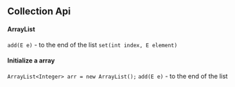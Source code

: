 ## Collection Api
#### ArrayList
`add(E e)` - to the end of the list
`set(int index, E element)`

#### Initialize a array
`ArrayList<Integer> arr = new ArrayList();`
`add(E e)` - to the end of the list

